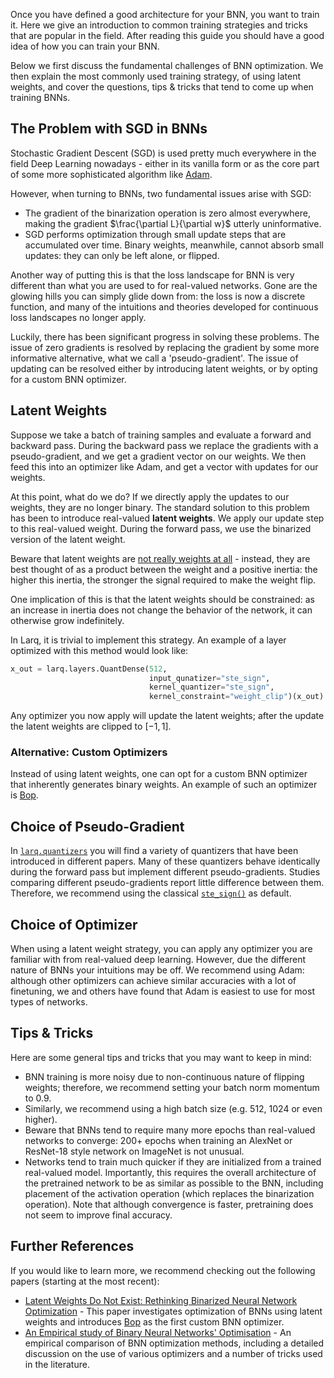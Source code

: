 Once you have defined a good architecture for your BNN, you want to train it. Here we give an introduction to common training strategies and tricks that are popular in the field. After reading this guide you should have a good idea of how you can train your BNN.

Below we first discuss the fundamental challenges of BNN optimization. We then explain the most commonly used training strategy, of using latent weights, and cover the questions, tips & tricks that tend to come up when training BNNs.

## The Problem with SGD in BNNs

Stochastic Gradient Descent (SGD) is used pretty much everywhere in the field Deep Learning nowadays - either in its vanilla form or as the core part of some more sophisticated algorithm like [Adam](https://arxiv.org/abs/1412.6980).

However, when turning to BNNs, two fundamental issues arise with SGD:

- The gradient of the binarization operation is zero almost everywhere, making the gradient $\frac{\partial L}{\partial w}$ utterly uninformative.
- SGD performs optimization through small update steps that are accumulated over time. Binary weights, meanwhile, cannot absorb small updates: they can only be left alone, or flipped.

Another way of putting this is that the loss landscape for BNN is very different than what you are used to for real-valued networks. Gone are the glowing hills you can simply glide down from: the loss is now a discrete function, and many of the intuitions and theories developed for continuous loss landscapes no longer apply.

Luckily, there has been significant progress in solving these problems. The issue of zero gradients is resolved by replacing the gradient by some more informative
alternative, what we call a 'pseudo-gradient'. The issue of updating can be resolved either by introducing latent weights, or by opting for a custom BNN optimizer.

## Latent Weights

Suppose we take a batch of training samples and evaluate a forward and backward pass. During the backward pass we replace the gradients with a pseudo-gradient, and we get a gradient vector on our weights. We then feed this into an optimizer like Adam, and get a vector with updates for our weights.

At this point, what do we do? If we directly apply the updates to our weights, they are no longer binary. The standard solution to this problem has been to introduce real-valued **latent weights**. We apply our update step to this real-valued weight. During the forward pass, we use the binarized version of the latent weight.

Beware that latent weights are [not really weights at all](https://arxiv.org/abs/1906.02107) - instead, they are best thought of as a product between the weight and a positive inertia: the higher this inertia, the stronger the signal required to make the weight flip.

One implication of this is that the latent weights should be constrained: as an increase in inertia does not change the behavior of the network, it can otherwise grow indefinitely.

In Larq, it is trivial to implement this strategy. An example of a layer optimized with this method would look like:

```python
x_out = larq.layers.QuantDense(512,
                               input_qunatizer="ste_sign",
                               kernel_quantizer="ste_sign",
                               kernel_constraint="weight_clip")(x_out)
```

Any optimizer you now apply will update the latent weights; after the update the latent weights are clipped to $[-1, 1]$.

### Alternative: Custom Optimizers

Instead of using latent weights, one can opt for a custom BNN optimizer that inherently generates binary weights. An example of such an optimizer is [Bop](api/optimizers/#bop).

## Choice of Pseudo-Gradient

In [`larq.quantizers`](/api/quantizers) you will find a variety of quantizers that have been introduced in different papers. Many of these quantizers behave identically during the forward pass but implement different pseudo-gradients. Studies comparing different pseudo-gradients report little difference between them. Therefore, we recommend using the classical [`ste_sign()`](/api/quantizers/#ste_sign) as default.

## Choice of Optimizer

When using a latent weight strategy, you can apply any optimizer you are familiar with from real-valued deep learning. However, due the different nature of BNNs your intuitions may be off. We recommend using Adam: although other optimizers can achieve similar accuracies with a lot of finetuning, we and others have found that Adam is easiest to use for most types of networks.

## Tips & Tricks

Here are some general tips and tricks that you may want to keep in mind:

- BNN training is more noisy due to non-continuous nature of flipping weights; therefore, we recommend setting your batch norm momentum to 0.9.
- Similarly, we recommend using a high batch size (e.g. 512, 1024 or even higher).
- Beware that BNNs tend to require many more epochs than real-valued networks to converge: 200+ epochs when training an AlexNet or ResNet-18 style network on ImageNet is not unusual.
- Networks tend to train much quicker if they are initialized from a trained real-valued model. Importantly, this requires the overall architecture of the pretrained network to be as similar as possible to the BNN, including placement of the activation operation (which replaces the binarization operation). Note that although convergence is faster, pretraining does not seem to improve final accuracy.

## Further References

If you would like to learn more, we recommend checking out the following papers (starting at the most recent):

- [Latent Weights Do Not Exist: Rethinking Binarized Neural Network Optimization](https://arxiv.org/abs/1906.02107) - This paper investigates optimization of BNNs using latent weights and introduces [Bop](/api/optimizers/#bop) as the first custom BNN optimizer.
- [An Empirical study of Binary Neural Networks' Optimisation](https://openreview.net/forum?id=rJfUCoR5KX) - An empirical comparison of BNN optimization methods, including a detailed discussion on the use of various optimizers and a number of tricks used in the literature.
